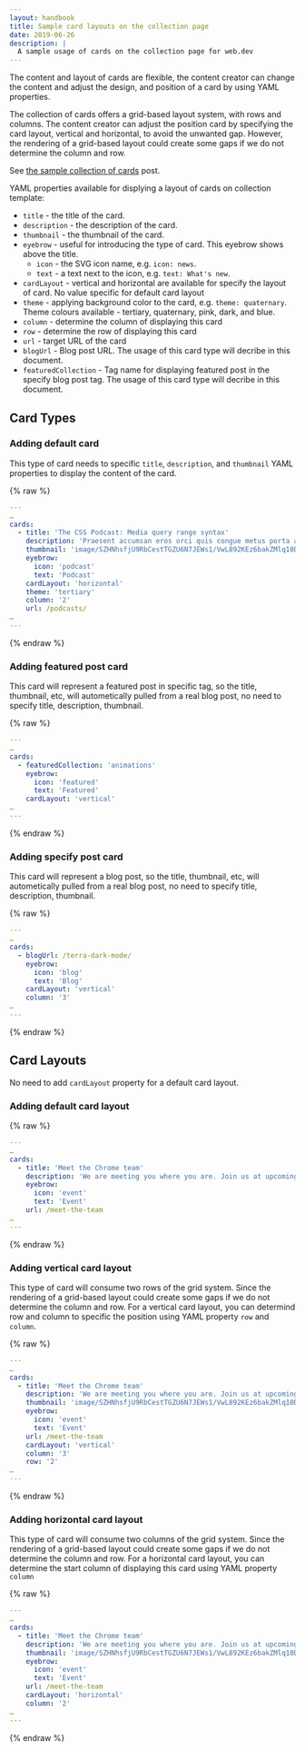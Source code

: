 ```yaml
---
layout: handbook
title: Sample card layouts on the collection page
date: 2019-06-26
description: |
  A sample usage of cards on the collection page for web.dev
---
```


The content and layout of cards are flexible, the content creator can change the content and adjust the design, and position of a card by using YAML properties.

The collection of cards offers a grid-based layout system, with rows and columns. The content creator can adjust the position card by specifying the card layout, vertical and horizontal, to avoid the unwanted gap. However, the rendering of a grid-based layout could create some gaps if we do not determine the column and row.

See [the sample collection of cards](/example-collection/) post.

YAML properties available for displying a layout of cards on collection template:
- `title` - the title of the card.
- `description` - the description of the card.
- `thumbnail` - the thumbnail of the card.
- `eyebrow` - useful for introducing the type of card. This eyebrow shows above the title.
  - `icon` - the SVG icon name, e.g. `icon: news`.
  - `text` - a text next to the icon, e.g. `text: What's new`.
- `cardLayout` - vertical and horizontal are available for specify the layout of card. No value specific for default card layout
- `theme` - applying background color to the card, e.g. `theme: quaternary`.
  Theme colours available - tertiary, quaternary, pink, dark, and blue.
- `column` - determine the column of displaying this card
- `row` - determine the row of displaying this card
- `url` - target URL of the card
- `blogUrl` - Blog post URL. The usage of this card type will decribe in this document.
- `featuredCollection` - Tag name for displaying featured post in the specify blog post tag. The usage of this card type will decribe in this document.

## Card Types 

### Adding default card

This type of card needs to specific `title`, `description`, and `thumbnail` YAML properties to display the content of the card.

{% raw %}
```yaml
---
…
cards:
  - title: 'The CSS Podcast: Media query range syntax'
    description: 'Praesent accumsan eros orci quis congue metus porta a sed dapibus magna.'
    thumbnail: 'image/SZHNhsfjU9RbCestTGZU6N7JEWs1/VwL892KEz6bakZMlq10D.png'
    eyebrow:
      icon: 'podcast'
      text: 'Podcast'
    cardLayout: 'horizontal'
    theme: 'tertiary'
    column: '2'
    url: /podcasts/
… 
--- 
```
{% endraw %}

### Adding featured post card

This card will represent a featured post in specific tag, so the title, thumbnail, etc, will autometically pulled from a real blog post, no need to specify title, description, thumbnail.

{% raw %}
```yaml
---
…
cards:
  - featuredCollection: 'animations' 
    eyebrow:
      icon: 'featured'
      text: 'Featured'
    cardLayout: 'vertical'
… 
--- 
```
{% endraw %}

### Adding specify post card

This card will represent a blog post, so the title, thumbnail, etc, will autometically pulled from a real blog post, no need to specify title, description, thumbnail.

{% raw %}
```yaml
---
…
cards:
  - blogUrl: /terra-dark-mode/
    eyebrow:
      icon: 'blog'
      text: 'Blog'
    cardLayout: 'vertical'
    column: '3'
…  
---
```
{% endraw %}


## Card Layouts 

No need to add `cardLayout` property for a default card layout.

### Adding default card layout
{% raw %}
```yaml
---
…
cards:
  - title: 'Meet the Chrome team'
    description: 'We are meeting you where you are. Join us at upcoming web conferences in your region or catch up on past events.'
    eyebrow:
      icon: 'event'
      text: 'Event'
    url: /meet-the-team
…
---
```
{% endraw %}

### Adding vertical card layout

This type of card will consume two rows of the grid system. Since the rendering of a grid-based layout could create some gaps if we do not determine the column and row. For a vertical card layout, you can determind row and column to specific the position using YAML property `row` and `column`.

{% raw %}
```yaml
---
…
cards:
  - title: 'Meet the Chrome team'
    description: 'We are meeting you where you are. Join us at upcoming web conferences in your region or catch up on past events.'
    thumbnail: 'image/SZHNhsfjU9RbCestTGZU6N7JEWs1/VwL892KEz6bakZMlq10D.png'
    eyebrow:
      icon: 'event'
      text: 'Event'
    url: /meet-the-team
    cardLayout: 'vertical'
    column: '3'
    row: '2'
…
---
```
{% endraw %}

### Adding horizontal card layout

This type of card will consume two columns of the grid system. Since the rendering of a grid-based layout could create some gaps if we do not determine the column and row. For a horizontal card layout, you can determine the start column of displaying this card using YAML property `column`

{% raw %}
```yaml
---
…
cards:
  - title: 'Meet the Chrome team'
    description: 'We are meeting you where you are. Join us at upcoming web conferences in your region or catch up on past events.'
    thumbnail: 'image/SZHNhsfjU9RbCestTGZU6N7JEWs1/VwL892KEz6bakZMlq10D.png'
    eyebrow:
      icon: 'event'
      text: 'Event'
    url: /meet-the-team
    cardLayout: 'horizontal'
    column: '2'
…
---
```
{% endraw %}

